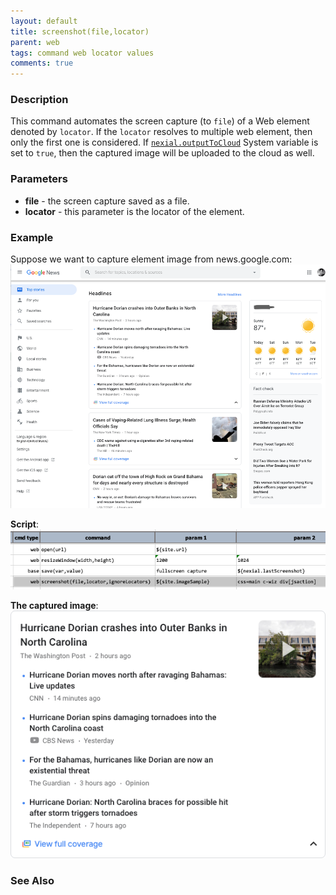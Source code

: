 ```yaml
---
layout: default
title: screenshot(file,locator)
parent: web
tags: command web locator values
comments: true
---
```


### Description
This command automates the screen capture (to `file`) of a Web element denoted by `locator`. If the `locator` resolves
to multiple web element, then only the first one is considered. If 
[`nexial.outputToCloud`](../../systemvars/index.md#nexial.outputToCloud) System variable is set to `true`, then the 
captured image will be uploaded to the cloud as well.


### Parameters
- **file** - the screen capture saved as a file.
- **locator** - this parameter is the locator of the element.


### Example
Suppose we want to capture element image from news.google.com:<br/>
![](image/screenshot_03.png)

**Script**:<br/>
![](image/screenshot_01.png)

**The captured image**:<br/>
![](image/screenshot_02.png)



### See Also

